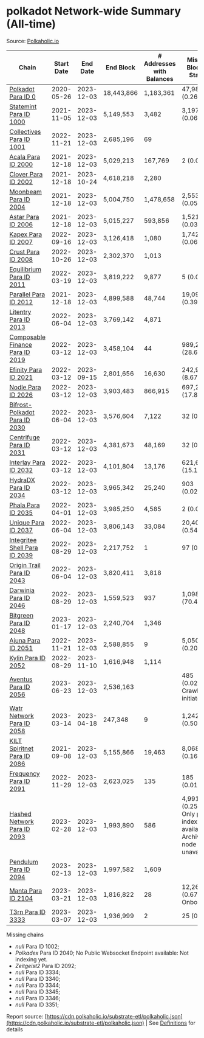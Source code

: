 # polkadot Network-wide Summary (All-time)

Source: [Polkaholic.io](https://polkaholic.io)


| Chain            | Start Date | End Date | End Block | # Addresses with Balances | Missing Blocks / Status |
| ---------------- | ---------- | ---------| --------- | ------------------------- | ----------------------- |
| [Polkadot Para ID 0](/polkadot/0-polkadot) | 2020-05-26 | 2023-12-03 | 18,443,866 |  1,183,361 | 47,984 (0.26%)  |
| [Statemint Para ID 1000](/polkadot/1000-statemint) | 2021-11-05 | 2023-12-03 | 5,149,553 |  3,482 | 3,197 (0.06%)  |
| [Collectives Para ID 1001](/polkadot/1001-collectives) | 2022-11-21 | 2023-12-03 | 2,685,196 |  69 |    |
| [Acala Para ID 2000](/polkadot/2000-acala) | 2021-12-18 | 2023-12-03 | 5,029,213 |  167,769 | 2 (0.00%)  |
| [Clover Para ID 2002](/polkadot/2002-clover) | 2021-12-18 | 2023-10-24 | 4,618,218 |  2,280 |    |
| [Moonbeam Para ID 2004](/polkadot/2004-moonbeam) | 2021-12-18 | 2023-12-03 | 5,004,750 |  1,478,658 | 2,553 (0.05%)  |
| [Astar Para ID 2006](/polkadot/2006-astar) | 2021-12-18 | 2023-12-03 | 5,015,227 |  593,856 | 1,521 (0.03%)  |
| [Kapex Para ID 2007](/polkadot/2007-kapex) | 2022-09-16 | 2023-12-03 | 3,126,418 |  1,080 | 1,742 (0.06%)  |
| [Crust Para ID 2008](/polkadot/2008-crust) | 2022-10-26 | 2023-12-03 | 2,302,370 |  1,013 |    |
| [Equilibrium Para ID 2011](/polkadot/2011-equilibrium) | 2022-03-19 | 2023-12-03 | 3,819,222 |  9,877 | 5 (0.00%)  |
| [Parallel Para ID 2012](/polkadot/2012-parallel) | 2021-12-18 | 2023-12-03 | 4,899,588 |  48,744 | 19,090 (0.39%)  |
| [Litentry Para ID 2013](/polkadot/2013-litentry) | 2022-06-04 | 2023-12-03 | 3,769,142 |  4,871 |    |
| [Composable Finance Para ID 2019](/polkadot/2019-composable) | 2022-03-12 | 2023-12-03 | 3,458,104 |  44 | 989,251 (28.61%)  |
| [Efinity Para ID 2021](/polkadot/2021-efinity) | 2022-03-12 | 2023-09-15 | 2,801,656 |  16,630 | 242,949 (8.67%)  |
| [Nodle Para ID 2026](/polkadot/2026-nodle) | 2022-03-12 | 2023-12-03 | 3,903,483 |  866,915 | 697,249 (17.86%)  |
| [Bifrost-Polkadot Para ID 2030](/polkadot/2030-bifrost-dot) | 2022-06-04 | 2023-12-03 | 3,576,604 |  7,122 | 32 (0.00%)  |
| [Centrifuge Para ID 2031](/polkadot/2031-centrifuge) | 2022-03-12 | 2023-12-03 | 4,381,673 |  48,169 | 32 (0.00%)  |
| [Interlay Para ID 2032](/polkadot/2032-interlay) | 2022-03-12 | 2023-12-03 | 4,101,804 |  13,176 | 621,635 (15.16%)  |
| [HydraDX Para ID 2034](/polkadot/2034-hydradx) | 2022-03-12 | 2023-12-03 | 3,965,342 |  25,240 | 903 (0.02%)  |
| [Phala Para ID 2035](/polkadot/2035-phala) | 2022-04-01 | 2023-12-03 | 3,985,250 |  4,585 | 2 (0.00%)  |
| [Unique Para ID 2037](/polkadot/2037-unique) | 2022-06-04 | 2023-12-03 | 3,806,143 |  33,084 | 20,404 (0.54%)  |
| [Integritee Shell Para ID 2039](/polkadot/2039-integritee-shell) | 2022-08-29 | 2023-12-03 | 2,217,752 |  1 | 97 (0.00%)  |
| [Origin Trail Para ID 2043](/polkadot/2043-origintrail) | 2022-06-04 | 2023-12-03 | 3,820,411 |  3,818 |    |
| [Darwinia Para ID 2046](/polkadot/2046-darwinia) | 2022-08-29 | 2023-12-03 | 1,559,523 |  937 | 1,098,240 (70.42%)  |
| [Bitgreen Para ID 2048](/polkadot/2048-bitgreen) | 2023-01-17 | 2023-12-03 | 2,240,704 |  1,346 |    |
| [Ajuna Para ID 2051](/polkadot/2051-ajuna) | 2022-11-21 | 2023-12-03 | 2,588,855 |  9 | 5,050 (0.20%)  |
| [Kylin Para ID 2052](/polkadot/2052-kylin) | 2022-08-29 | 2023-11-10 | 1,616,948 |  1,114 |    |
| [Aventus Para ID 2056](/polkadot/2056-aventus) | 2023-06-23 | 2023-12-03 | 2,536,163 |   | 485 (0.02%) Crawling initiated |
| [Watr Network Para ID 2058](/polkadot/2058-watr) | 2023-03-14 | 2023-04-18 | 247,348 |  9 | 1,242 (0.50%)  |
| [KILT Spiritnet Para ID 2086](/polkadot/2086-kilt) | 2021-09-08 | 2023-12-03 | 5,155,866 |  19,463 | 8,068 (0.16%)  |
| [Frequency Para ID 2091](/polkadot/2091-frequency) | 2022-11-29 | 2023-12-03 | 2,623,025 |  135 | 185 (0.01%)  |
| [Hashed Network Para ID 2093](/polkadot/2093-hashed) | 2023-02-28 | 2023-12-03 | 1,993,890 |  586 | 4,991 (0.25%) Only partial index available: Archive node unavailable |
| [Pendulum Para ID 2094](/polkadot/2094-pendulum) | 2023-02-13 | 2023-12-03 | 1,997,582 |  1,609 |    |
| [Manta Para ID 2104](/polkadot/2104-manta) | 2023-03-21 | 2023-12-03 | 1,816,822 |  28 | 12,262 (0.67%) Onboarding |
| [T3rn Para ID 3333](/polkadot/3333-t3rn) | 2023-03-07 | 2023-12-03 | 1,936,999 |  2 | 25 (0.00%)  |

Missing chains


* *null* Para ID 1002; 
* *Polkadex* Para ID 2040; No Public Websocket Endpoint available: Not indexing yet.
* *Zeitgeist2* Para ID 2092; 
* *null* Para ID 3334; 
* *null* Para ID 3340; 
* *null* Para ID 3344; 
* *null* Para ID 3345; 
* *null* Para ID 3346; 
* *null* Para ID 3351; 

Report source: [https://cdn.polkaholic.io/substrate-etl/polkaholic.json](https://cdn.polkaholic.io/substrate-etl/polkaholic.json) | See [Definitions](/DEFINITIONS.md) for details
